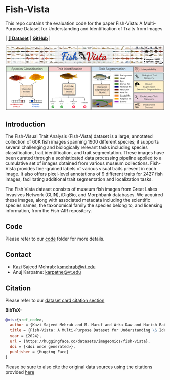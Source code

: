 # Fish-Vista
This repo contains the evaluation code for the paper Fish-Vista: A Multi-Purpose Dataset for Understanding and Identification of Traits from Images

| [**🤗 Dataset**](https://huggingface.co/datasets/imageomics/fish-vista) | [**GitHub**](https://github.com/sajeedmehrab/Fish-Vista/tree/main) |

![Alt text](FishVista.png)

## Introduction
The Fish-Visual Trait Analysis (Fish-Vista) dataset is a large, annotated collection of 60K fish images spanning 1900 different species; it supports several challenging and biologically relevant tasks including species classification, trait identification, and trait segmentation. These images have been curated through a sophisticated data processing pipeline applied to a cumulative set of images obtained from various museum collections. Fish-Vista provides fine-grained labels of various visual traits present in each image. It also offers pixel-level annotations of 9 different traits for 2427 fish images, facilitating additional trait segmentation and localization tasks.

The Fish Vista dataset consists of museum fish images from Great Lakes Invasives Network (GLIN), iDigBio, and Morphbank databases. We acquired these images, along with associated metadata including the scientific species names, the taxonomical family the species belong to, and licensing information, from the Fish-AIR repository.

## Code
Please refer to our [code](code)
 folder for more details.

## Contact
- Kazi Sajeed Mehrab: ksmehrab@vt.edu
- Anuj Karpatne: karpatne@vt.edu

## Citation
Please refer to our [dataset card citation section](https://huggingface.co/datasets/imageomics/fish-vista#citation)

**BibTeX:**
```bibtex
@misc{<ref_code>,
  author = {Kazi Sajeed Mehrab and M. Maruf and Arka Daw and Harish Babu Manogaran and Abhilash Neog and Mridul Khurana and Bahadir Altintas and Yasin Bakış and Elizabeth G Campolongo and Matthew J Thompson and Xiaojun Wang and Hilmar Lapp and Wei-Lun Chao and Paula M. Mabee and Henry L. Bart Jr. and Wasila Dahdul and Anuj Karpatne},
  title = {Fish-Vista: A Multi-Purpose Dataset for Understanding \& Identification of Traits from Images},
  year = {2024},
  url = {https://huggingface.co/datasets/imageomics/fish-vista},
  doi = {<doi once generated>},
  publisher = {Hugging Face}
}

```
Please be sure to also cite the original data sources using the citations provided [here](https://huggingface.co/datasets/imageomics/fish-vista/blob/main/metadata/data-bib.bib)
